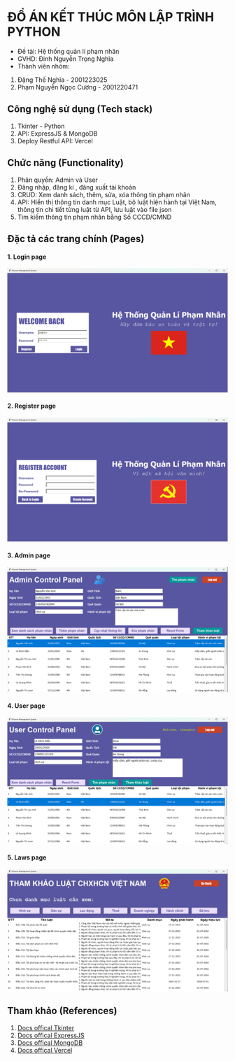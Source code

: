 # ĐỒ ÁN KẾT THÚC MÔN LẬP TRÌNH PYTHON
- Đề tài: Hệ thống quản lí phạm nhân
- GVHD: Đinh Nguyễn Trọng Nghĩa
- Thành viên nhóm:
1. Đặng Thế Nghĩa - 2001223025
2. Phạm Nguyễn Ngọc Cường - 2001220471

## Công nghệ sử dụng (Tech stack)
1. Tkinter - Python
2. API: ExpressJS & MongoDB
3. Deploy Restful API: Vercel

## Chức năng (Functionality)
1. Phân quyền: Admin và User
2. Đăng nhập, đăng kí , đăng xuất tài khoản
3. CRUD: Xem danh sách, thêm, sửa, xóa thông tin phạm nhân
4. API: Hiển thị thông tin danh mục Luật, bộ luật hiện hành tại Việt Nam, 
thông tin chi tiết từng luật từ API, lưu luật vào file json
5. Tìm kiếm thông tin phạm nhân bằng Số CCCD/CMND

## Đặc tả các trang chính (Pages)
#### 1. Login page
![](img/login_page.png)

#### 2. Register page
![](img/register_page.png)

#### 3. Admin page
![](img/admin_page.png)

#### 4. User page
![](img/user_page.png)

#### 5. Laws page
![](img/laws_page.png)

## Tham khảo (References)
1. [Docs offical Tkinter](https://docs.python.org/3/library/tkinter.html)
2. [Docs offical ExpressJS](https://expressjs.com/)
3. [Docs offical MongoDB](https://github.com/mongodb/docs)
4. [Docs offical Vercel](https://vercel.com/docs/deployments/overview)